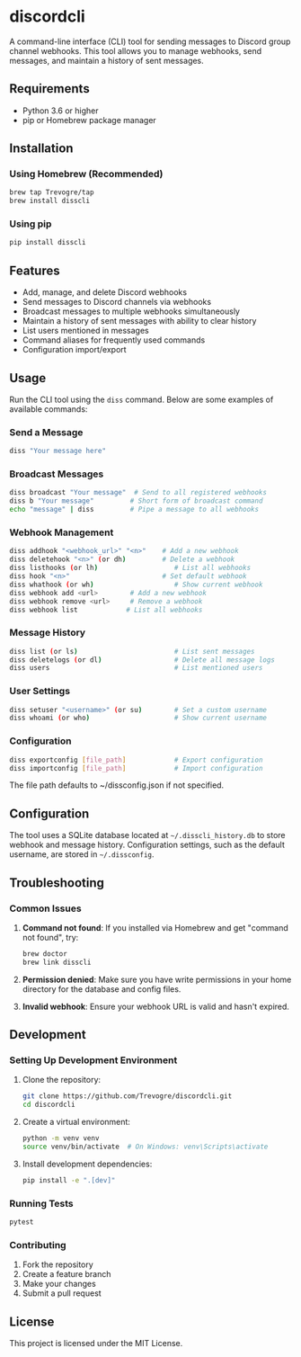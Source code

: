 # discordcli

A command-line interface (CLI) tool for sending messages to Discord group channel webhooks. This tool allows you to manage webhooks, send messages, and maintain a history of sent messages.

## Requirements
- Python 3.6 or higher
- pip or Homebrew package manager

## Installation

### Using Homebrew (Recommended)
```bash
brew tap Trevogre/tap
brew install disscli
```

### Using pip
```bash
pip install disscli
```

## Features
- Add, manage, and delete Discord webhooks
- Send messages to Discord channels via webhooks
- Broadcast messages to multiple webhooks simultaneously
- Maintain a history of sent messages with ability to clear history
- List users mentioned in messages
- Command aliases for frequently used commands
- Configuration import/export

## Usage
Run the CLI tool using the `diss` command. Below are some examples of available commands:

### Send a Message
```bash
diss "Your message here"
```

### Broadcast Messages
```bash
diss broadcast "Your message"  # Send to all registered webhooks
diss b "Your message"         # Short form of broadcast command
echo "message" | diss         # Pipe a message to all webhooks
```

### Webhook Management
```bash
diss addhook "<webhook_url>" "<n>"    # Add a new webhook
diss deletehook "<n>" (or dh)         # Delete a webhook
diss listhooks (or lh)                   # List all webhooks
diss hook "<n>"                       # Set default webhook
diss whathook (or wh)                    # Show current webhook
diss webhook add <url>        # Add a new webhook
diss webhook remove <url>     # Remove a webhook
diss webhook list            # List all webhooks
```

### Message History
```bash
diss list (or ls)                        # List sent messages
diss deletelogs (or dl)                  # Delete all message logs
diss users                               # List mentioned users
```

### User Settings
```bash
diss setuser "<username>" (or su)        # Set a custom username
diss whoami (or who)                     # Show current username
```

### Configuration
```bash
diss exportconfig [file_path]            # Export configuration
diss importconfig [file_path]            # Import configuration
```
The file path defaults to ~/dissconfig.json if not specified.

## Configuration
The tool uses a SQLite database located at `~/.disscli_history.db` to store webhook and message history. Configuration settings, such as the default username, are stored in `~/.dissconfig`.

## Troubleshooting

### Common Issues

1. **Command not found**: If you installed via Homebrew and get "command not found", try:
   ```bash
   brew doctor
   brew link disscli
   ```

2. **Permission denied**: Make sure you have write permissions in your home directory for the database and config files.

3. **Invalid webhook**: Ensure your webhook URL is valid and hasn't expired.

## Development

### Setting Up Development Environment
1. Clone the repository:
   ```bash
   git clone https://github.com/Trevogre/discordcli.git
   cd discordcli
   ```

2. Create a virtual environment:
   ```bash
   python -m venv venv
   source venv/bin/activate  # On Windows: venv\Scripts\activate
   ```

3. Install development dependencies:
   ```bash
   pip install -e ".[dev]"
   ```

### Running Tests
```bash
pytest
```

### Contributing
1. Fork the repository
2. Create a feature branch
3. Make your changes
4. Submit a pull request

## License
This project is licensed under the MIT License.
